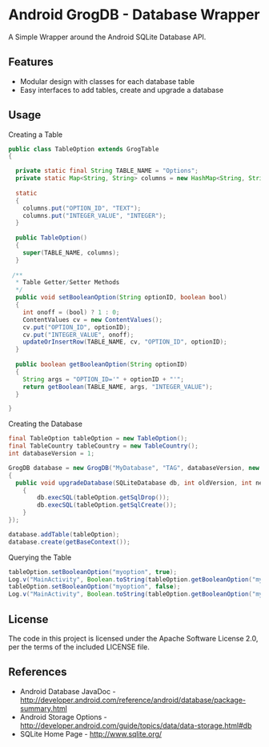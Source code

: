 Android GrogDB - Database Wrapper
===============
A Simple Wrapper around the Android SQLite Database API.

Features
-----
* Modular design with classes for each database table
* Easy interfaces to add tables, create and upgrade a database

Usage
-----
Creating a Table
```java
public class TableOption extends GrogTable
{

  private static final String TABLE_NAME = "Options";
  private static Map<String, String> columns = new HashMap<String, String>();
  
  static
  {
    columns.put("OPTION_ID", "TEXT");
    columns.put("INTEGER_VALUE", "INTEGER");
  }
  
  public TableOption()
  {
    super(TABLE_NAME, columns);
  }
  
 /**
  * Table Getter/Setter Methods
  */
  public void setBooleanOption(String optionID, boolean bool)
  {
    int onoff = (bool) ? 1 : 0;
    ContentValues cv = new ContentValues();
    cv.put("OPTION_ID", optionID);
    cv.put("INTEGER_VALUE", onoff);
    updateOrInsertRow(TABLE_NAME, cv, "OPTION_ID", optionID);
  }
  
  public boolean getBooleanOption(String optionID)
  {
    String args = "OPTION_ID='" + optionID + "'";
    return getBoolean(TABLE_NAME, args, "INTEGER_VALUE");
  }

}
```

Creating the Database
```java
final TableOption tableOption = new TableOption();
final TableCountry tableCountry = new TableCountry();
int databaseVersion = 1;

GrogDB database = new GrogDB("MyDatabase", "TAG", databaseVersion, new GrogDBListener()
{
  public void upgradeDatabase(SQLiteDatabase db, int oldVersion, int newVersion)
	{
		db.execSQL(tableOption.getSqlDrop());
		db.execSQL(tableOption.getSqlCreate());
	}
});

database.addTable(tableOption);
database.create(getBaseContext());
```

Querying the Table
```java
tableOption.setBooleanOption("myoption", true);
Log.v("MainActivity", Boolean.toString(tableOption.getBooleanOption("myoption")));
tableOption.setBooleanOption("myoption", false);
Log.v("MainActivity", Boolean.toString(tableOption.getBooleanOption("myoption")));
```

License
-------
The code in this project is licensed under the Apache
Software License 2.0, per the terms of the included LICENSE
file.

References
------------
* Android Database JavaDoc - http://developer.android.com/reference/android/database/package-summary.html
* Android Storage Options - http://developer.android.com/guide/topics/data/data-storage.html#db
* SQLite Home Page - http://www.sqlite.org/